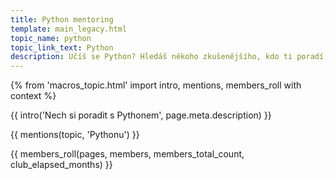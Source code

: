 ```yaml
---
title: Python mentoring
template: main_legacy.html
topic_name: python
topic_link_text: Python
description: Učíš se Python? Hledáš někoho zkušenějšího, kdo ti poradí, když se zasekneš? Kdo ti ukáže správné postupy a nasměruje tě na kvalitní návody nebo kurzy?
---
```

{% from 'macros_topic.html' import intro, mentions, members_roll with context %}

{{ intro('Nech si poradit s Pythonem', page.meta.description) }}

{{ mentions(topic, 'Pythonu') }}

{{ members_roll(pages, members, members_total_count, club_elapsed_months) }}
